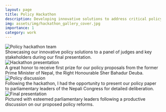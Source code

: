 ```yaml
---
layout: page
title: Policy Hackathon
description: Developing innovative solutions to address critical policy gaps within the Nepalese labor market during a high-impact, solutions-driven hackathon.
img: assets/img/hackathon_gallery_cover.jpg
importance: 1
category: work
---
```



<div class="row">
    <div class="col-sm mt-3 mt-md-0">
        <img src="{{ '/assets/img/hackathon1.jpg' | relative_url }}" class="img-fluid rounded z-depth-1" alt="Policy hackathon team">
        <div class="caption">
            Showcasing our innovative policy solutions to a panel of judges and key stakeholders during our final presentation.
        </div>
    </div>
    <div class="col-sm mt-3 mt-md-0">
        <img src="{{ '/assets/img/hackathon2.jpg' | relative_url }}" class="img-fluid rounded z-depth-1" alt="Hackathon presentation">
        <div class="caption">
            A great honor to receive first prize for our policy proposals from the former Prime Minister of Nepal, the Right Honourable Sher Bahadur Deuba.
        </div>
    </div>
</div>

<div class="row">
    <div class="col-sm mt-3 mt-md-0">
        <img src="{{ '/assets/img/hackathon3.jpg' | relative_url }}" class="img-fluid rounded z-depth-1" alt="Policy discussion">
        <div class="caption">
            Following the hackathon, I had the opportunity to present our policy paper to parliamentary leaders of the Nepali Congress for detailed deliberation.
        </div>
    </div>
    <div class="col-sm mt-3 mt-md-0">
        <img src="{{ '/assets/img/hackathon4.jpg' | relative_url }}" class="img-fluid rounded z-depth-1" alt="Final presentation">
        <div class="caption">
            Pictured with esteemed parliamentary leaders following a productive discussion on our proposed policy reforms.
        </div>
    </div>
</div> 